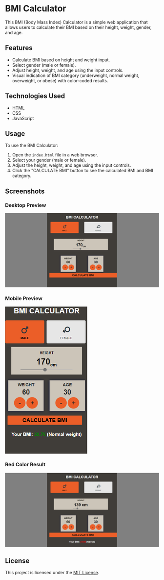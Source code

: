 # BMI Calculator

This BMI (Body Mass Index) Calculator is a simple web application that allows users to calculate their BMI based on their height, weight, gender, and age.

## Features

- Calculate BMI based on height and weight input.
- Select gender (male or female).
- Adjust height, weight, and age using the input controls.
- Visual indication of BMI category (underweight, normal weight, overweight, or obese) with color-coded results.

## Technologies Used

- HTML
- CSS
- JavaScript

## Usage

To use the BMI Calculator:

1. Open the `index.html` file in a web browser.
2. Select your gender (male or female).
3. Adjust the height, weight, and age using the input controls.
4. Click the "CALCULATE BMI" button to see the calculated BMI and BMI category.

## Screenshots

### Desktop Preview
![Desktop Preview](<Screenshots/desktop preview.png>)

### Mobile Preview
![Mobile Preview](<Screenshots/mobile preview with result in green.png>)

### Red Color Result
![Desktop Preview](<Screenshots/desktop preview with red result.png>)

## License

This project is licensed under the [MIT License](LICENSE).